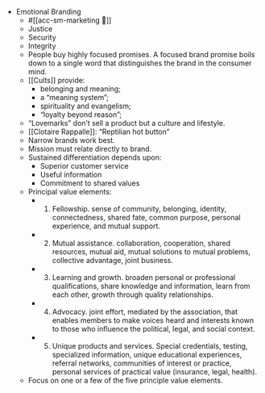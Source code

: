 - Emotional Branding
    - #[[acc-sm-marketing 📣]]
    - Justice 
    - Security 
    - Integrity
    - People buy highly focused promises. A focused brand promise boils down to a single word that distinguishes the brand in the consumer mind.
    - [[Cults]] provide:
        - belonging and meaning; 
        - a “meaning system”; 
        - spirituality and evangelism; 
        - “loyalty beyond reason”;
    - “Lovemarks” don’t sell a product but a culture and lifestyle.
    - [[Clotaire Rappalle]]: “Reptilian hot button”
    - Narrow brands work best.
    - Mission must relate directly to brand.
    - Sustained differentiation depends upon:
        - Superior customer service 
        - Useful information 
        - Commitment to shared values
    - Principal value elements:
        - 1. Fellowship. sense of community, belonging, identity, connectedness, shared fate, common purpose, personal experience, and mutual support. 
        - 2. Mutual assistance. collaboration, cooperation, shared resources, mutual aid, mutual solutions to mutual problems, collective advantage, joint business. 
        - 3. Learning and growth. broaden personal or professional qualifications, share knowledge and information, learn from each other, growth through quality relationships. 
        - 4. Advocacy. joint effort, mediated by the association, that enables members to make voices heard and interests known to those who influence the political, legal, and social context. 
        - 5. Unique products and services. Special credentials, testing, specialized information, unique educational experiences, referral networks, communities of interest or practice, personal services of practical value (insurance, legal, health).
    - Focus on one or a few of the five principle value elements.

